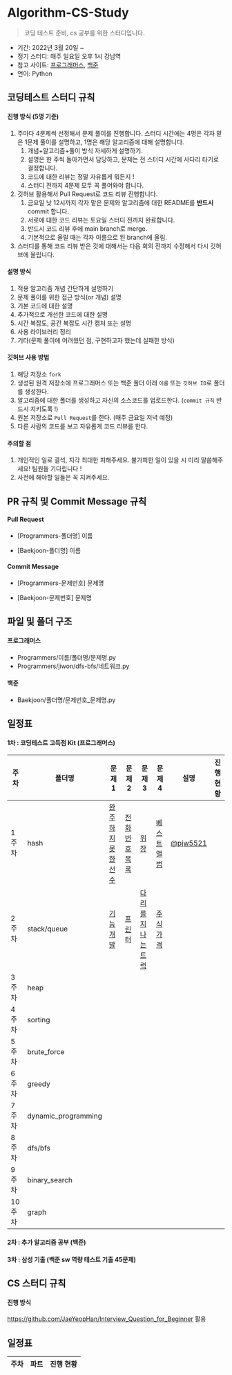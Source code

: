 # Algorithm-CS-Study

> 코딩 테스트 준비, cs 공부를 위한 스터디입니다. 

- 기간: 2022년 3월 20일 ~
- 정기 스터디: 매주 일요일 오후 1시 강남역 
- 참고 사이트: [프로그래머스](https://programmers.co.kr/learn/challenges), [백준](https://www.acmicpc.net/)
- 언어: Python

## 코딩테스트 스터디 규칙 

#### 진행 방식 (5명 기준)
1. 주마다 4문제씩 선정해서 문제 풀이를 진행합니다. 스터디 시간에는 4명은 각자 맡은 1문제 풀이를 설명하고, 1명은 해당 알고리즘에 대해 설명합니다. 
   1. 개념+알고리즘+풀이 방식 자세하게 설명하기. 
   2. 설명은 한 주씩 돌아가면서 담당하고, 문제는 전 스터디 시간에 사다리 타기로 결정합니다. 
   3. 코드에 대한 리뷰는 정말 자유롭게 뭐든지 ! 
   4. 스터디 전까지 4문제 모두 꼭 풀어와야 합니다. 
2. 깃허브 활용해서 Pull Request로 코드 리뷰 진행합니다. 
   1. 금요일 낮 12시까지 각자 맡은 문제와 알고리즘에 대한 README를 **반드시** commit 합니다.
   3. 서로에 대한 코드 리뷰는 토요일 스터디 전까지 완료합니다. 
   4. 반드시 코드 리뷰 후에 main branch로 merge.
   5. 기본적으로 올릴 때는 각자 이름으로 된 branch에 올림.
3. 스터디를 통해 코드 리뷰 받은 것에 대해서는 다음 회의 전까지 수정해서 다시 깃허브에 올립니다.

#### 설명 방식
1. 적용 알고리즘 개념 간단하게 설명하기
2. 문제 풀이를 위한 접근 방식(or 개념) 설명
3. 기본 코드에 대한 설명
4. 추가적으로 개선한 코드에 대한 설명
5. 시간 복잡도, 공간 복잡도 시간 캡처 또는 설명
6. 사용 라이브러리 정리
7. 기타(문제 풀이에 어려웠던 점, 구현하고자 했는데 실패한 방식)

#### 깃허브 사용 방법
1. 해당 저장소 `fork` 
2. 생성된 원격 저장소에 프로그래머스 또는 백준 폴더 아래 `이름` 또는 `깃허브 ID`로 폴더를 생성한다. 
3. 알고리즘에 대한 폴더를 생성하고 자신의 소스코드를 업로드한다. (`commit 규칙` 반드시 지키도록 !)
4. 원본 저장소로 `Pull Request`를 한다. (매주 금요일 저녁 예정)
5. 다른 사람의 코드를 보고 자유롭게 코드 리뷰를 한다. 

#### 주의할 점 
1. 개인적인 일로 결석, 지각 최대한 피해주세요. 불가피한 일이 있을 시 미리 말씀해주세요! 팀원들 기다립니다 !
2. 사전에 해야할 일들은 꼭 지켜주세요. 
 
## PR 규칙 및 Commit Message 규칙

#### Pull Request

- [Programmers-폴더명] 이름

- [Baekjoon-폴더명] 이름

#### Commit Message

- [Programmers-문제번호] 문제명

- [Baekjoon-문제번호] 문제명

## 파일 및 폴더 구조

#### 프로그래머스

- Programmers/이름/폴더명/문제명.py
- Programmers/jiwon/dfs-bfs/네트워크.py

#### 백준

- Baekjoon/폴더명/문제번호_문제명.py

## 일정표

#### 1차 : 코딩테스트 고득점 Kit (프로그래머스)

| **주차** | **폴더명**          | **문제 1**                                                   | **문제 2**                                                   | **문제 3**                | **문제 4**    | **설명**                               | **진행 현황** |
| -------- | --------------- | -------------------------------------------------- | --------------------------------------------------| -------------------------------------------------- |  -------------------------------------------------- | -------------------------------------------------- |  ------------- |
| 1주차    | hash           |[완주하지 못한 선수](https://programmers.co.kr/learn/courses/30/lessons/42576) | [전화번호 목록](https://programmers.co.kr/learn/courses/30/lessons/42577)       |             [위장](https://programmers.co.kr/learn/courses/30/lessons/42578)   | [베스트앨범](https://programmers.co.kr/learn/courses/30/lessons/42579)  | [@pjw5521](https://github.com/pjw5521)
| 2주차    | stack/queue      | [기능개발](https://programmers.co.kr/learn/courses/30/lessons/42586) | [프린터](https://programmers.co.kr/learn/courses/30/lessons/42587) |[다리를 지나는 트럭](https://programmers.co.kr/learn/courses/30/lessons/42583) |    [주식가격](https://programmers.co.kr/learn/courses/30/lessons/42584)                                                        |  |
| 3주차    | heap     | |                                                              | |
| 4주차    | sorting             |  |
| 5주차    |  brute_force              |    |
| 6주차    | greedy            |   |
| 7주차    |dynamic_programming      | |                                                              |  |
| 8주차    | dfs/bfs |    |
| 9주차    |   binary_search              |  |
| 10주차   | graph               |   |

#### 2차 : 추가 알고리즘 공부 (백준)

#### 3차 : 삼성 기출 (백준 sw 역량 테스트 기출 45문제)

## CS 스터디 규칙 

#### 진행 방식
https://github.com/JaeYeopHan/Interview_Question_for_Beginner 활용 


## 일정표 
| **주차** | **파트**   | **진행 현황** |
| -------- | ------ | -------- |
